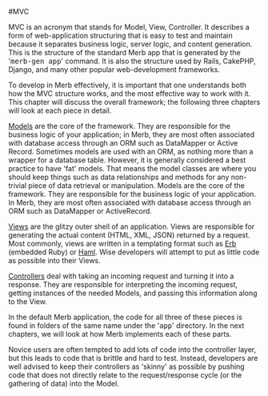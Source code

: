 #MVC

MVC is an acronym that stands for Model, View, Controller.
It describes a form of web-application structuring
that is easy to test and maintain
because it separates business logic, server logic, and content generation.
This is the structure of the standard Merb app
that is generated by the '<tt>merb-gen app</tt>' command.
It is also the structure used by Rails, CakePHP, Django,
and many other popular web-development frameworks.

To develop in Merb effectively,
it is important that one understands both how the MVC structure works,
and the most effective way to work with it.
This chapter will discuss the overall framework;
the following three chapters will look at each piece in detail.

[Models][] are the core of the framework.
They are responsible for the business logic of your application;
in Merb, they are most often associated with database access
through an ORM such as DataMapper or Active Record.
Sometimes models are used with an ORM,
as nothing more than a wrapper for a database table.
However, it is generally considered a best practice to have 'fat' models.
That means the model classes are where you should keep things
such as data relationships and methods
for any non-trivial piece of data retrieval or manipulation.
Models are the core of the framework.
They are responsible for the business logic of your application.
In Merb, they are most often associated with database access
through an ORM such as DataMapper or ActiveRecord.

[Views][] are the glitzy outer shell of an application.
Views are responsible for generating the actual content (HTML, XML, JSON)
returned by a request.
Most commonly, views are written in a templating format
such as [Erb][] (embedded Ruby) or [Haml][].
Wise developers will attempt to put as little code as possible
into their Views.

[Controllers][] deal with taking an incoming request
and turning it into a response.
They are responsible for interpreting the incoming request,
getting instances of the needed Models,
and passing this information along to the View.

In the default Merb application,
the code for all three of these pieces is found
in folders of the same name under the '<tt>app</tt>' directory.
In the next chapters, we will look at how Merb implements each of these parts.

Novice users are often tempted to add lots of code into the controller layer,
but this leads to code that is brittle and hard to test.
Instead, developers are well advised
to keep their controllers as 'skinny' as possible
by pushing code that does not directly relate to the request/response cycle
(or the gathering of data) into the Model.


[Controllers]:          /getting-started/controllers
[Erb]:                  http://en.wikipedia.org/wiki/ERuby
[Haml]:                 http://haml.hamptoncatlin.com/
[Models]:               /getting-started/models
[Views]:                /getting-started/views

